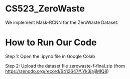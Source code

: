 # CS523_ZeroWaste

We implement Mask-RCNN for the ZeroWaste Dataset.

# How to Run Our Code

Step 1: Open the .ipynb file in Google Colab

Step 2: Upload the dataset file zerowaste-f-final.zip (from https://zenodo.org/record/6412647#.Yk3jaijMIQ8)
